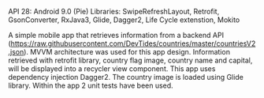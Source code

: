 API 28: Android 9.0 (Pie)
Libraries: SwipeRefreshLayout, Retrofit, GsonConverter, RxJava3, Glide, Dagger2, Life Cycle extenstion, Mokito

A simple mobile app that retrieves information from a backend API (https://raw.githubusercontent.com/DevTides/countries/master/countriesV2.json).
MVVM architecture was used for this app design.
Information retrieved with retrofit library, country flag image, country name and capital, will be displayed into a recycler view component.
This app uses dependency injection Dagger2.
The country image is loaded using Glide library.
Within the app 2 unit tests have been used.

